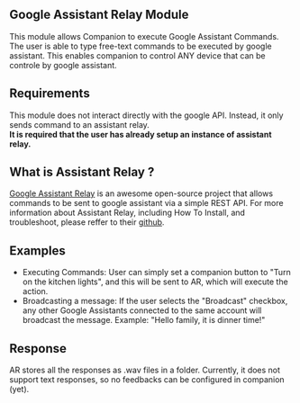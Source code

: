 ## Google Assistant Relay Module

This module allows Companion to execute Google Assistant Commands.  
The user is able to type free-text commands to be executed by google assistant. This enables companion to control ANY device that can be controle by google assistant.

## Requirements
This module does not interact directly with the google API. Instead, it only sends command to an assistant relay.  
**It is required that the user has already setup an instance of assistant relay.**

## What is Assistant Relay ?
[Google Assistant Relay](https://github.com/greghesp/assistant-relay) is an awesome open-source project that allows commands to be sent to google assistant via a simple REST API.
For more information about Assistant Relay, including How To Install, and troubleshoot, please reffer to their [github](https://github.com/greghesp/assistant-relay).

## Examples
* Executing Commands: User can simply set a companion button to "Turn on the kitchen lights", and this will be sent to AR, which will execute the action.
* Broadcasting a message: If the user selects the "Broadcast" checkbox, any other Google Assistants connected to the same account will broadcast the message. Example: "Hello family, it is dinner time!"

## Response
AR stores all the responses as .wav files in a folder. Currently, it does not support text responses, so no feedbacks can be configured in companion (yet).